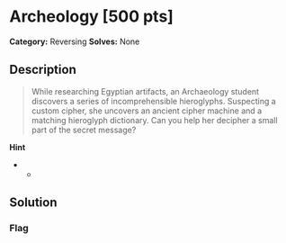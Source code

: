 # Archeology [500 pts]

**Category:** Reversing
**Solves:** None

## Description
>While researching Egyptian artifacts, an Archaeology student discovers a series of incomprehensible hieroglyphs. Suspecting a custom cipher, she uncovers an ancient cipher machine and a matching hieroglyph dictionary. Can you help her decipher a small part of the secret message?

**Hint**
* -

## Solution

### Flag

